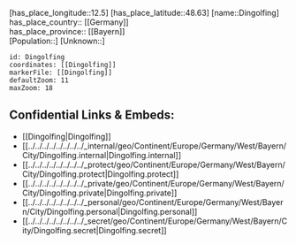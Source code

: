 ﻿---
location: [48.63,12.5] 
mapzoom: [7,12] 
mapmarker: city 
type: City
tags:
- geo/City


SpocWebEntityId: 29801
isDeleted: false
confidential: public

---
[has_place_longitude::12.5] 
[has_place_latitude::48.63] 
[name::Dingolfing] 
has_place_country:: [[Germany]]  
has_place_province:: [[Bayern]]  
[Population::] 
[Unknown::] 


```leaflet
id: Dingolfing
coordinates: [[Dingolfing]] 
markerFile: [[Dingolfing]] 
defaultZoom: 11 
maxZoom: 18
```


## Confidential Links & Embeds: 
- [[Dingolfing|Dingolfing]]  
- [[../../../../../../../../_internal/geo/Continent/Europe/Germany/West/Bayern/City/Dingolfing.internal|Dingolfing.internal]] 
- [[../../../../../../../../_protect/geo/Continent/Europe/Germany/West/Bayern/City/Dingolfing.protect|Dingolfing.protect]] 
- [[../../../../../../../../_private/geo/Continent/Europe/Germany/West/Bayern/City/Dingolfing.private|Dingolfing.private]] 
- [[../../../../../../../../_personal/geo/Continent/Europe/Germany/West/Bayern/City/Dingolfing.personal|Dingolfing.personal]] 
- [[../../../../../../../../_secret/geo/Continent/Europe/Germany/West/Bayern/City/Dingolfing.secret|Dingolfing.secret]] 
